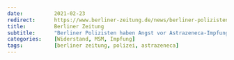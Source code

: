 ```yaml
---
date:          2021-02-23
redirect:      https://www.berliner-zeitung.de/news/berliner-polizisten-haben-angst-vor-astrazeneca-impfung-li.141910
title:         Berliner Zeitung
subtitle:      "Berliner Polizisten haben Angst vor Astrazeneca-Impfung"
categories:    [Widerstand, MSM, Impfung]
tags:          [berliner zeitung, polizei, astrazeneca]
---
```

